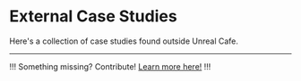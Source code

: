 # External Case Studies

Here's a collection of case studies found outside Unreal Cafe.

---

!!!
Something missing? Contribute! [Learn more here!](/contribute/)
!!!